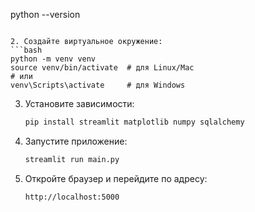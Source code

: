 python --version
   ```

2. Создайте виртуальное окружение:
   ```bash
   python -m venv venv
   source venv/bin/activate  # для Linux/Mac
   # или
   venv\Scripts\activate     # для Windows
   ```

3. Установите зависимости:
   ```bash
   pip install streamlit matplotlib numpy sqlalchemy
   ```

4. Запустите приложение:
   ```bash
   streamlit run main.py
   ```

5. Откройте браузер и перейдите по адресу:
   ```
   http://localhost:5000